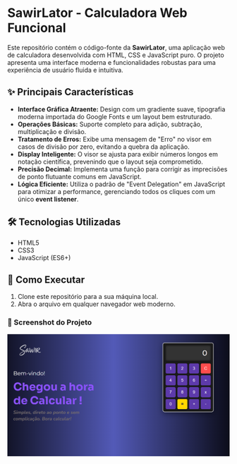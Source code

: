 # SawirLator - Calculadora Web Funcional

Este repositório contém o código-fonte da **SawirLator**, uma aplicação web de calculadora desenvolvida com HTML, CSS e JavaScript puro. O projeto apresenta uma interface moderna e funcionalidades robustas para uma experiência de usuário fluida e intuitiva.

## ✨ Principais Características

* **Interface Gráfica Atraente:** Design com um gradiente suave, tipografia moderna importada do Google Fonts e um layout bem estruturado.
* **Operações Básicas:** Suporte completo para adição, subtração, multiplicação e divisão.
* **Tratamento de Erros:** Exibe uma mensagem de "Erro" no visor em casos de divisão por zero, evitando a quebra da aplicação.
* **Display Inteligente:** O visor se ajusta para exibir números longos em notação científica, prevenindo que o layout seja comprometido.
* **Precisão Decimal:** Implementa uma função para corrigir as imprecisões de ponto flutuante comuns em JavaScript.
* **Lógica Eficiente:** Utiliza o padrão de "Event Delegation" em JavaScript para otimizar a performance, gerenciando todos os cliques com um único **event listener**.

## 🛠️ Tecnologias Utilizadas

* HTML5
* CSS3
* JavaScript (ES6+)

## 🚀 Como Executar

1.  Clone este repositório para a sua máquina local.
2.  Abra o arquivo em qualquer navegador web moderno.


### 📸 Screenshot do Projeto

![Demonstração do projeto da calculadora](img/sawir-print.png)
